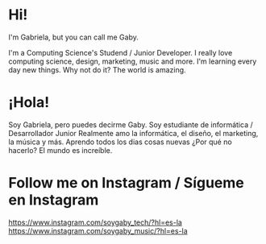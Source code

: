 # Hi!
I'm Gabriela, but you can call me Gaby.

I'm a Computing Science's Studend / Junior Developer.
I really love computing science, design, marketing, music and more.
I'm learning every day new things. Why not do it? The world is amazing.

# ¡Hola!
Soy Gabriela, pero puedes decirme Gaby.
Soy estudiante de informática / Desarrollador Junior
Realmente amo la informática, el diseño, el marketing, la música y más.
Aprendo todos los dias cosas nuevas ¿Por qué no hacerlo? El mundo es increíble.

# Follow me on Instagram / Sígueme en Instagram
https://www.instagram.com/soygaby_tech/?hl=es-la
https://www.instagram.com/soygaby_music/?hl=es-la
